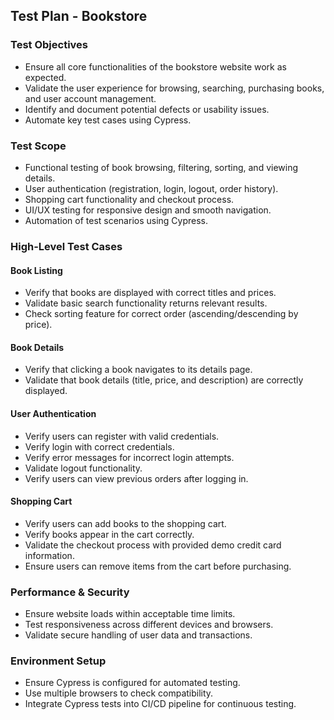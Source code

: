 ## Test Plan - Bookstore

### Test Objectives

- Ensure all core functionalities of the bookstore website work as expected.
- Validate the user experience for browsing, searching, purchasing books, and user account management.
- Identify and document potential defects or usability issues.
- Automate key test cases using Cypress.

### Test Scope

- Functional testing of book browsing, filtering, sorting, and viewing details.
- User authentication (registration, login, logout, order history).
- Shopping cart functionality and checkout process.
- UI/UX testing for responsive design and smooth navigation.
- Automation of test scenarios using Cypress.

### High-Level Test Cases

#### Book Listing
- Verify that books are displayed with correct titles and prices.
- Validate basic search functionality returns relevant results.
- Check sorting feature for correct order (ascending/descending by price).

#### Book Details
- Verify that clicking a book navigates to its details page.
- Validate that book details (title, price, and description) are correctly displayed.

#### User Authentication
- Verify users can register with valid credentials.
- Verify login with correct credentials.
- Verify error messages for incorrect login attempts.
- Validate logout functionality.
- Verify users can view previous orders after logging in.

#### Shopping Cart
- Verify users can add books to the shopping cart.
- Verify books appear in the cart correctly.
- Validate the checkout process with provided demo credit card information.
- Ensure users can remove items from the cart before purchasing.

### Performance & Security
- Ensure website loads within acceptable time limits.
- Test responsiveness across different devices and browsers.
- Validate secure handling of user data and transactions.

### Environment Setup
- Ensure Cypress is configured for automated testing.
- Use multiple browsers to check compatibility.
- Integrate Cypress tests into CI/CD pipeline for continuous testing.
